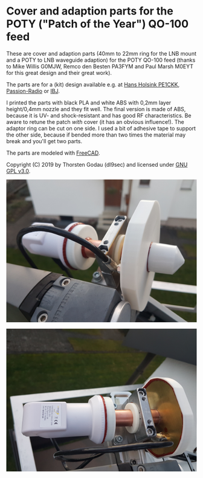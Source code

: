 # Cover and adaption parts for the POTY ("Patch of the Year") QO-100 feed
These are cover and adaption parts (40mm to 22mm ring for the LNB mount and a POTY to LNB waveguide adaption) for the POTY QO-100 feed (thanks to Mike Willis G0MJW, Remco den Besten PA3FYM and Paul Marsh M0EYT for this great design and their great work).

The parts are for a (kit) design available e.g. at [Hans Holsink PE1CKK](http://www.hybridpretender.nl/poty.html), [Passion-Radio](https://www.passion-radio.com/satellite/poty-antenna-762.html) or [IBJ](https://ibj-shop.com/POTY-Planarantenne-fuer-QO-100).

I printed the parts with black PLA and white ABS with 0,2mm layer height/0,4mm nozzle and they fit well. The final version is made of ABS, because it is UV- and shock-resistant and has good RF characteristics.
Be aware to retune the patch *with* cover (it has an obvious influence!).
The adaptor ring can be cut on one side. I used a bit of adhesive tape to support the other side, because if bended more than two times the material may break and you'll get two parts.

The parts are modeled with [FreeCAD](https://www.freecadweb.org/).

Copyright (C) 2019 by Thorsten Godau (dl9sec) and licensed under [GNU GPL v3.0](https://www.gnu.org/licenses/gpl.html).

![alt DL9SEC POTY 1](https://github.com/dl9sec/POTY_Parts/raw/master/images/POTY_DL9SEC_1.png)

![alt DL9SEC POTY 2](https://github.com/dl9sec/POTY_Parts/raw/master/images/POTY_DL9SEC_2.png)
